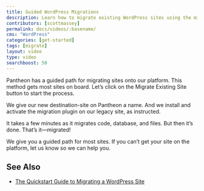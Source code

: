 ```yaml
---
title: Guided WordPress Migrations
description: Learn how to migrate existing WordPress sites using the migration plugin.
contributors: [scottmassey]
permalink: docs/videos/:basename/
cms: "WordPress"
categories: [get-started]
tags: [migrate]
layout: video
type: video
searchboost: 50
---
```


<Youtube src="ksg1XkH1da8" title="Migrate to Pantheon" />

Pantheon has a guided path for migrating sites onto our platform. This method gets most sites on board. Let’s click on the Migrate Existing Site button to start the process.

We give our new destination-site on Pantheon a name. And we install and activate the migration plugin on our legacy site, as instructed.

It takes a few minutes as it migrates code, database, and files. But then it’s done. That’s it—migrated!

We give you a guided path for most sites. If you can’t get your site on the platform, let us know so we can help you.

## See Also

- [The Quickstart Guide to Migrating a WordPress Site](https://pantheon.io/resources/quickstart-guide-migrating-wordpress-site)
